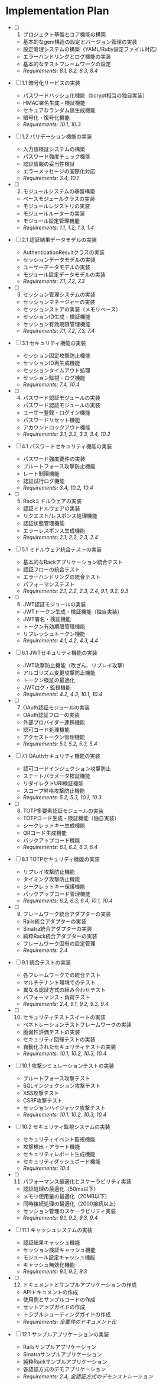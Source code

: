 # Implementation Plan

- [ ] 1. プロジェクト基盤とコア機能の構築
  - 基本的なgem構造の設定とバージョン管理の実装
  - 設定管理システムの構築（YAML/Ruby設定ファイル対応）
  - エラーハンドリングとログ機能の実装
  - 基本的なテストフレームワークの設定
  - _Requirements: 8.1, 8.2, 8.3, 8.4_

- [ ] 1.1 暗号化サービスの実装
  - パスワードハッシュ化機能（bcrypt相当の独自実装）
  - HMAC署名生成・検証機能
  - セキュアなランダム値生成機能
  - 暗号化・復号化機能
  - _Requirements: 10.1, 10.3_

- [ ] 1.2 バリデーション機能の実装
  - 入力値検証システムの構築
  - パスワード強度チェック機能
  - 認証情報の妥当性検証
  - エラーメッセージの国際化対応
  - _Requirements: 3.4, 10.1_

- [ ] 2. モジュールシステムの基盤構築
  - ベースモジュールクラスの実装
  - モジュールレジストリの実装
  - モジュールルーターの実装
  - モジュール設定管理機能
  - _Requirements: 1.1, 1.2, 1.3, 1.4_

- [ ] 2.1 認証結果データモデルの実装
  - AuthenticationResultクラスの実装
  - セッションデータモデルの実装
  - ユーザーデータモデルの実装
  - モジュール設定データモデルの実装
  - _Requirements: 7.1, 7.2, 7.3_

- [ ] 3. セッション管理システムの実装
  - セッションマネージャーの実装
  - セッションストアの実装（メモリベース）
  - セッションID生成・検証機能
  - セッション有効期限管理機能
  - _Requirements: 7.1, 7.2, 7.3, 7.4_

- [ ] 3.1 セキュリティ機能の実装
  - セッション固定攻撃防止機能
  - セッションID再生成機能
  - セッションタイムアウト処理
  - セッション監視・ログ機能
  - _Requirements: 7.4, 10.4_

- [ ] 4. パスワード認証モジュールの実装
  - パスワード認証モジュールの実装
  - ユーザー登録・ログイン機能
  - パスワードリセット機能
  - アカウントロックアウト機能
  - _Requirements: 3.1, 3.2, 3.3, 3.4, 10.2_

- [ ] 4.1 パスワードセキュリティ機能の実装
  - パスワード強度要件の実装
  - ブルートフォース攻撃防止機能
  - レート制限機能
  - 認証試行ログ機能
  - _Requirements: 3.4, 10.2, 10.4_

- [ ] 5. Rackミドルウェアの実装
  - 認証ミドルウェアの実装
  - リクエスト/レスポンス処理機能
  - 認証状態管理機能
  - エラーレスポンス生成機能
  - _Requirements: 2.1, 2.2, 2.3, 2.4_

- [ ] 5.1 ミドルウェア統合テストの実装
  - 基本的なRackアプリケーション統合テスト
  - 認証フローの統合テスト
  - エラーハンドリングの統合テスト
  - パフォーマンステスト
  - _Requirements: 2.1, 2.2, 2.3, 2.4, 9.1, 9.2, 9.3_

- [ ] 6. JWT認証モジュールの実装
  - JWTトークン生成・検証機能（独自実装）
  - JWT署名・検証機能
  - トークン有効期限管理機能
  - リフレッシュトークン機能
  - _Requirements: 4.1, 4.2, 4.3, 4.4_

- [ ] 6.1 JWTセキュリティ機能の実装
  - JWT攻撃防止機能（改ざん、リプレイ攻撃）
  - アルゴリズム変更攻撃防止機能
  - トークン検証の最適化
  - JWTログ・監視機能
  - _Requirements: 4.2, 4.3, 10.1, 10.4_

- [ ] 7. OAuth認証モジュールの実装
  - OAuth認証フローの実装
  - 外部プロバイダー連携機能
  - 認可コード処理機能
  - アクセストークン管理機能
  - _Requirements: 5.1, 5.2, 5.3, 5.4_

- [ ] 7.1 OAuthセキュリティ機能の実装
  - 認可コードインジェクション攻撃防止
  - ステートパラメータ検証機能
  - リダイレクトURI検証機能
  - スコープ昇格攻撃防止機能
  - _Requirements: 5.2, 5.3, 10.1, 10.3_

- [ ] 8. TOTP多要素認証モジュールの実装
  - TOTPコード生成・検証機能（独自実装）
  - シークレットキー生成機能
  - QRコード生成機能
  - バックアップコード機能
  - _Requirements: 6.1, 6.2, 6.3, 6.4_

- [ ] 8.1 TOTPセキュリティ機能の実装
  - リプレイ攻撃防止機能
  - タイミング攻撃防止機能
  - シークレットキー保護機能
  - バックアップコード管理機能
  - _Requirements: 6.2, 6.3, 6.4, 10.1, 10.4_

- [ ] 9. フレームワーク統合アダプターの実装
  - Rails統合アダプターの実装
  - Sinatra統合アダプターの実装
  - 純粋Rack統合アダプターの実装
  - フレームワーク固有の設定管理
  - _Requirements: 2.4_

- [ ] 9.1 統合テストの実装
  - 各フレームワークでの統合テスト
  - マルチテナント環境でのテスト
  - 異なる認証方式の組み合わせテスト
  - パフォーマンス・負荷テスト
  - _Requirements: 2.4, 9.1, 9.2, 9.3, 9.4_

- [ ] 10. セキュリティテストスイートの実装
  - ペネトレーションテストフレームワークの実装
  - 脆弱性評価テストの実装
  - セキュリティ回帰テストの実装
  - 自動化されたセキュリティテストの実装
  - _Requirements: 10.1, 10.2, 10.3, 10.4_

- [ ] 10.1 攻撃シミュレーションテストの実装
  - ブルートフォース攻撃テスト
  - SQLインジェクション攻撃テスト
  - XSS攻撃テスト
  - CSRF攻撃テスト
  - セッションハイジャック攻撃テスト
  - _Requirements: 10.1, 10.2, 10.3, 10.4_

- [ ] 10.2 セキュリティ監視システムの実装
  - セキュリティイベント監視機能
  - 攻撃検出・アラート機能
  - セキュリティレポート生成機能
  - セキュリティダッシュボード機能
  - _Requirements: 10.4_

- [ ] 11. パフォーマンス最適化とスケーラビリティ実装
  - 認証処理の最適化（50ms以下）
  - メモリ使用量の最適化（20MB以下）
  - 同時接続処理の最適化（2000接続以上）
  - セッション管理のスケーラビリティ実装
  - _Requirements: 9.1, 9.2, 9.3, 9.4_

- [ ] 11.1 キャッシュシステムの実装
  - 認証結果キャッシュ機能
  - セッション検証キャッシュ機能
  - モジュール設定キャッシュ機能
  - キャッシュ無効化機能
  - _Requirements: 9.1, 9.2, 9.3_

- [ ] 12. ドキュメントとサンプルアプリケーションの作成
  - APIドキュメントの作成
  - 使用例とサンプルコードの作成
  - セットアップガイドの作成
  - トラブルシューティングガイドの作成
  - _Requirements: 全要件のドキュメント化_

- [ ] 12.1 サンプルアプリケーションの実装
  - Railsサンプルアプリケーション
  - Sinatraサンプルアプリケーション
  - 純粋Rackサンプルアプリケーション
  - 各認証方式のデモアプリケーション
  - _Requirements: 2.4, 全認証方式のデモンストレーション_
